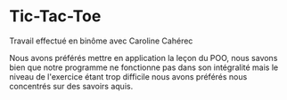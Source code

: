 # Tic-Tac-Toe
Travail effectué en binôme avec Caroline Cahérec

Nous avons préférés mettre en application la leçon du POO, nous savons bien que notre programme ne fonctionne pas dans son intégralité mais le niveau de l'exercice étant trop difficile nous avons préférés nous concentrés sur des savoirs aquis.
